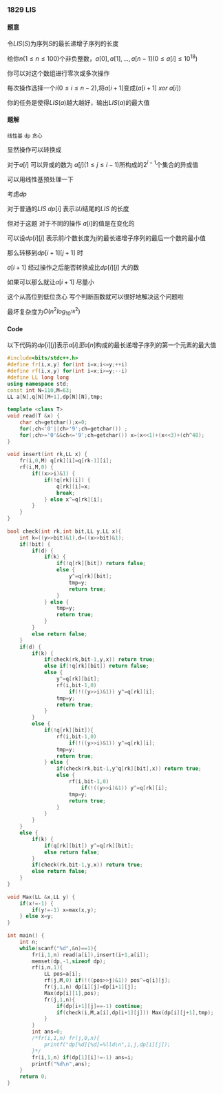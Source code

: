 ### 1829 LIS

#### 题意

令$LIS(S)$为序列$S$的最长递增子序列的长度

给你$n(1 \leq n \leq 100)$个非负整数，$a[0],a[1],...,a[n-1]$$(0 \leq a[i] \leq 10^{18})$

你可以对这个数组进行零次或多次操作

每次操作选择一个$i(0 \leq i \leq n-2)$,将$a[i+1]$变成$(a[i+1]$ $xor$ $a[i])$

你的任务是使得$LIS(a)$越大越好，输出$LIS(a)$的最大值

#### 题解

`线性基` `dp` `贪心`

显然操作可以转换成 

对于$a[i]$ 可以异或的数为 $a[j](1\leq j \leq i-1)$所构成的$2^{i-1}$个集合的异或值

可以用线性基预处理一下

考虑$dp$

对于普通的$LIS$ $dp[i]$ 表示以$i$结尾的$LIS$ 的长度

但对于这题 对于不同的操作 $a[i]$的值是在变化的

可以设$dp[i][j]$ 表示前$i$个数长度为$j$的最长递增子序列的最后一个数的最小值

那么转移到$dp[i+1][j+1]$ 时

$a[i+1]$ 经过操作之后能否转换成比$dp[i][j]$ 大的数

如果可以那么就让$a[i+1]$ 尽量小

这个从高位到低位贪心 写个判断函数就可以很好地解决这个问题啦



最坏复杂度为$O(n^2log^2_{10^{18}})$



#### Code

以下代码的$dp[i][j]$表示$a[i]至a[n]$构成的最长递增子序列的第一个元素的最大值

```c++
#include<bits/stdc++.h>
#define fr(i,x,y) for(int i=x;i<=y;++i)
#define rf(i,x,y) for(int i=x;i>=y;--i)
#define LL long long
using namespace std;
const int N=110,M=63;
LL a[N],q[N][M+1],dp[N][N],tmp;
 
template <class T>
void read(T &x) {
    char ch=getchar();x=0;
    for(;ch<'0'||ch>'9';ch=getchar()) ;
    for(;ch>='0'&&ch<='9';ch=getchar()) x=(x<<1)+(x<<3)+(ch^48);
}
 
void insert(int rk,LL x) {
    fr(i,0,M) q[rk][i]=q[rk-1][i];
    rf(i,M,0) {
        if((x>>i)&1) {
            if(!q[rk][i]) {
                q[rk][i]=x;
                break;
            } else x^=q[rk][i];
        }
    }
}
 
bool check(int rk,int bit,LL y,LL x){
    int k=((y>>bit)&1),d=((x>>bit)&1);
    if(!bit) {
        if(d) {
            if(k) {
                if(!q[rk][bit]) return false;
                else {
                    y^=q[rk][bit];
                    tmp=y;
                    return true;
                }
            } else {
                tmp=y;
                return true;
            }
        }
        else return false;
    }
    if(d) {
        if(k) {
            if(check(rk,bit-1,y,x)) return true;
            else if(!q[rk][bit]) return false;
            else {
                y^=q[rk][bit];
                rf(i,bit-1,0)
                    if(!((y>>i)&1)) y^=q[rk][i];
                tmp=y;
                return true;
            }
        }
        else {
            if(!q[rk][bit]){
                rf(i,bit-1,0)
                    if(!((y>>i)&1)) y^=q[rk][i];
                tmp=y;
                return true;
            } else {
                if(check(rk,bit-1,y^q[rk][bit],x)) return true;
                else {
                    rf(i,bit-1,0)
                        if(!((y>>i)&1)) y^=q[rk][i];
                    tmp=y;
                    return true;
                }
            }
        }
    }
    else {
        if(k) {
            if(q[rk][bit]) y^=q[rk][bit];
            else return false;
        }
        if(check(rk,bit-1,y,x)) return true;
        else return false;
    }
}
 
void Max(LL &x,LL y) {
    if(x!=-1) {
        if(y!=-1) x=max(x,y);
    } else x=y;
}
 
int main() {
    int n;
    while(scanf("%d",&n)==1){
        fr(i,1,n) read(a[i]),insert(i+1,a[i]);
        memset(dp,-1,sizeof dp);
        rf(i,n,1){
            LL pos=a[i];
            rf(j,M,0) if(!((pos>>j)&1)) pos^=q[i][j];
            fr(j,1,n) dp[i][j]=dp[i+1][j];
            Max(dp[i][1],pos);
            fr(j,1,n){
                if(dp[i+1][j]==-1) continue;
                if(check(i,M,a[i],dp[i+1][j])) Max(dp[i][j+1],tmp);
            }
        }
        int ans=0;
        /*fr(i,1,n) fr(j,0,n){
            printf("dp[%d][%d]=%lld\n",i,j,dp[i][j]);
        }*/
        fr(i,1,n) if(dp[1][i]!=-1) ans=i;
        printf("%d\n",ans);
    }
    return 0;
}
```



